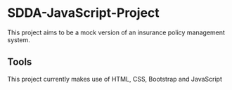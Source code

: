# SDDA-JavaScript-Project
This project aims to be a mock version of an insurance policy management system.

## Tools
This project currently makes use of HTML, CSS, Bootstrap and JavaScript
